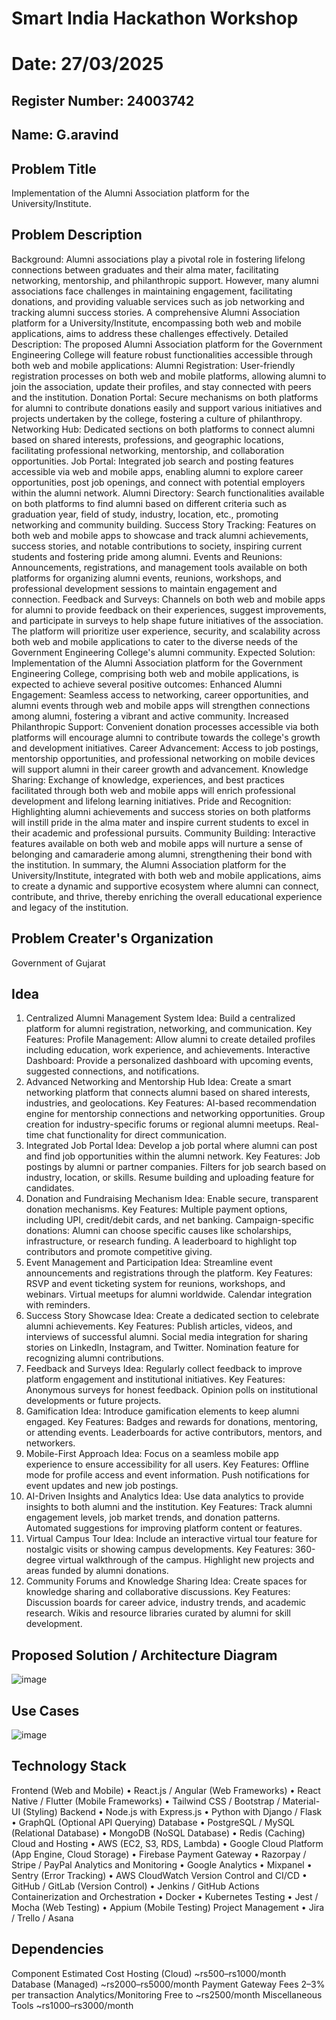 # Smart India Hackathon Workshop
# Date: 27/03/2025
## Register Number: 24003742
## Name: G.aravind
## Problem Title
Implementation of the Alumni Association platform for the University/Institute.
## Problem Description
Background: Alumni associations play a pivotal role in fostering lifelong connections between graduates and their alma mater, facilitating networking, mentorship, and philanthropic support. However, many alumni associations face challenges in maintaining engagement, facilitating donations, and providing valuable services such as job networking and tracking alumni success stories. A comprehensive Alumni Association platform for a University/Institute, encompassing both web and mobile applications, aims to address these challenges effectively. Detailed Description: The proposed Alumni Association platform for the Government Engineering College will feature robust functionalities accessible through both web and mobile applications: Alumni Registration: User-friendly registration processes on both web and mobile platforms, allowing alumni to join the association, update their profiles, and stay connected with peers and the institution. Donation Portal: Secure mechanisms on both platforms for alumni to contribute donations easily and support various initiatives and projects undertaken by the college, fostering a culture of philanthropy. Networking Hub: Dedicated sections on both platforms to connect alumni based on shared interests, professions, and geographic locations, facilitating professional networking, mentorship, and collaboration opportunities. Job Portal: Integrated job search and posting features accessible via web and mobile apps, enabling alumni to explore career opportunities, post job openings, and connect with potential employers within the alumni network. Alumni Directory: Search functionalities available on both platforms to find alumni based on different criteria such as graduation year, field of study, industry, location, etc., promoting networking and community building. Success Story Tracking: Features on both web and mobile apps to showcase and track alumni achievements, success stories, and notable contributions to society, inspiring current students and fostering pride among alumni. Events and Reunions: Announcements, registrations, and management tools available on both platforms for organizing alumni events, reunions, workshops, and professional development sessions to maintain engagement and connection. Feedback and Surveys: Channels on both web and mobile apps for alumni to provide feedback on their experiences, suggest improvements, and participate in surveys to help shape future initiatives of the association. The platform will prioritize user experience, security, and scalability across both web and mobile applications to cater to the diverse needs of the Government Engineering College's alumni community. Expected Solution: Implementation of the Alumni Association platform for the Government Engineering College, comprising both web and mobile applications, is expected to achieve several positive outcomes: Enhanced Alumni Engagement: Seamless access to networking, career opportunities, and alumni events through web and mobile apps will strengthen connections among alumni, fostering a vibrant and active community. Increased Philanthropic Support: Convenient donation processes accessible via both platforms will encourage alumni to contribute towards the college's growth and development initiatives. Career Advancement: Access to job postings, mentorship opportunities, and professional networking on mobile devices will support alumni in their career growth and advancement. Knowledge Sharing: Exchange of knowledge, experiences, and best practices facilitated through both web and mobile apps will enrich professional development and lifelong learning initiatives. Pride and Recognition: Highlighting alumni achievements and success stories on both platforms will instill pride in the alma mater and inspire current students to excel in their academic and professional pursuits. Community Building: Interactive features available on both web and mobile apps will nurture a sense of belonging and camaraderie among alumni, strengthening their bond with the institution. In summary, the Alumni Association platform for the University/Institute, integrated with both web and mobile applications, aims to create a dynamic and supportive ecosystem where alumni can connect, contribute, and thrive, thereby enriching the overall educational experience and legacy of the institution.
## Problem Creater's Organization
Government of Gujarat

## Idea
1.	Centralized Alumni Management System Idea: Build a centralized platform for alumni registration, networking, and communication. Key Features: Profile Management: Allow alumni to create detailed profiles including education, work experience, and achievements. Interactive Dashboard: Provide a personalized dashboard with upcoming events, suggested connections, and notifications.
2.	Advanced Networking and Mentorship Hub Idea: Create a smart networking platform that connects alumni based on shared interests, industries, and geolocations. Key Features: AI-based recommendation engine for mentorship connections and networking opportunities. Group creation for industry-specific forums or regional alumni meetups. Real-time chat functionality for direct communication.
3.	Integrated Job Portal Idea: Develop a job portal where alumni can post and find job opportunities within the alumni network. Key Features: Job postings by alumni or partner companies. Filters for job search based on industry, location, or skills. Resume building and uploading feature for candidates.
4.	Donation and Fundraising Mechanism Idea: Enable secure, transparent donation mechanisms. Key Features: Multiple payment options, including UPI, credit/debit cards, and net banking. Campaign-specific donations: Alumni can choose specific causes like scholarships, infrastructure, or research funding. A leaderboard to highlight top contributors and promote competitive giving.
5.	Event Management and Participation Idea: Streamline event announcements and registrations through the platform. Key Features: RSVP and event ticketing system for reunions, workshops, and webinars. Virtual meetups for alumni worldwide. Calendar integration with reminders.
6.	Success Story Showcase Idea: Create a dedicated section to celebrate alumni achievements. Key Features: Publish articles, videos, and interviews of successful alumni. Social media integration for sharing stories on LinkedIn, Instagram, and Twitter. Nomination feature for recognizing alumni contributions.
7.	Feedback and Surveys Idea: Regularly collect feedback to improve platform engagement and institutional initiatives. Key Features: Anonymous surveys for honest feedback. Opinion polls on institutional developments or future projects.
8.	Gamification Idea: Introduce gamification elements to keep alumni engaged. Key Features: Badges and rewards for donations, mentoring, or attending events. Leaderboards for active contributors, mentors, and networkers.
9.	Mobile-First Approach Idea: Focus on a seamless mobile app experience to ensure accessibility for all users. Key Features: Offline mode for profile access and event information. Push notifications for event updates and new job postings.
10.	AI-Driven Insights and Analytics Idea: Use data analytics to provide insights to both alumni and the institution. Key Features: Track alumni engagement levels, job market trends, and donation patterns. Automated suggestions for improving platform content or features.
11.	Virtual Campus Tour Idea: Include an interactive virtual tour feature for nostalgic visits or showing campus developments. Key Features: 360-degree virtual walkthrough of the campus. Highlight new projects and areas funded by alumni donations.
12.	Community Forums and Knowledge Sharing Idea: Create spaces for knowledge sharing and collaborative discussions. Key Features: Discussion boards for career advice, industry trends, and academic research. Wikis and resource libraries curated by alumni for skill development.


## Proposed Solution / Architecture Diagram
![image](https://github.com/user-attachments/assets/a95182ec-bba0-46d4-bf44-aace033c1720)


## Use Cases
![image](https://github.com/user-attachments/assets/beede3d4-e935-473c-a14c-7d5ef058e448)


## Technology Stack
Frontend (Web and Mobile)
•	React.js / Angular (Web Frameworks)
•	React Native / Flutter (Mobile Frameworks)
•	Tailwind CSS / Bootstrap / Material-UI (Styling)
Backend
•	Node.js with Express.js
•	Python with Django / Flask
•	GraphQL (Optional API Querying)
Database
•	PostgreSQL / MySQL (Relational Database)
•	MongoDB (NoSQL Database)
•	Redis (Caching)
Cloud and Hosting
•	AWS (EC2, S3, RDS, Lambda)
•	Google Cloud Platform (App Engine, Cloud Storage)
•	Firebase
Payment Gateway
•	Razorpay / Stripe / PayPal
Analytics and Monitoring
•	Google Analytics
•	Mixpanel
•	Sentry (Error Tracking)
•	AWS CloudWatch
Version Control and CI/CD
•	GitHub / GitLab (Version Control)
•	Jenkins / GitHub Actions
Containerization and Orchestration
•	Docker
•	Kubernetes
Testing
•	Jest / Mocha (Web Testing)
•	Appium (Mobile Testing)
Project Management
•	Jira / Trello / Asana


## Dependencies

Component	Estimated Cost
Hosting (Cloud)	~rs500–rs1000/month
Database (Managed)	~rs2000–rs5000/month
Payment Gateway Fees	2–3% per transaction
Analytics/Monitoring	Free to ~rs2500/month
Miscellaneous Tools	~rs1000–rs3000/month


